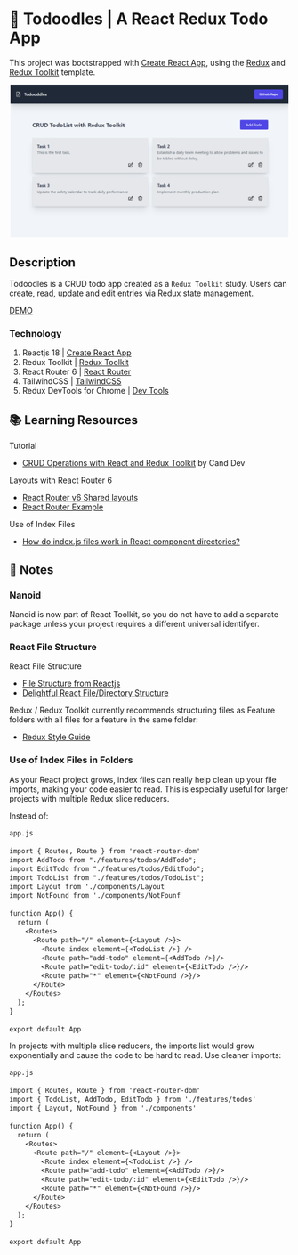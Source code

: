 # :rocket: Todoodles | A React Redux Todo App

This project was bootstrapped with [Create React App](https://github.com/facebook/create-react-app), using the [Redux](https://redux.js.org/) and [Redux Toolkit](https://redux-toolkit.js.org/) template.

<p align="center">
  <img src="src/assets/rtk-todoodles.png" alt="Redux Toolkit with TailwindCSS Todo App" width="500">
</p>

## Description

Todoodles is a CRUD todo app created as a `Redux Toolkit` study. Users can create, read, update and edit entries via Redux state management.

[DEMO](https://todoodles-redux-toolkit-tailwind-app.netlify.app/ "RTK Tailwind Todo Demo")

### Technology

1. Reactjs 18 | [Create React App](https://github.com/facebook/create-react-app)
2. Redux Toolkit | [Redux Toolkit](https://redux-toolkit.js.org/)
3. React Router 6 | [React Router](https://reactrouter.com/en/v6.3.0/getting-started/overview)
4. TailwindCSS | [TailwindCSS](https://tailwindcss.com/docs/installation)
5. Redux DevTools for Chrome | [Dev Tools](https://chrome.google.com/webstore/detail/redux-devtools/lmhkpmbekcpmknklioeibfkpmmfibljd?hl=en)



## :books: Learning Resources

Tutorial
   - [CRUD Operations with React and Redux Toolkit](https://www.youtube.com/watch?v=SgnlgEEkqSo) by Cand Dev

Layouts with React Router 6
   - [React Router v6 Shared layouts](https://stackoverflow.com/questions/70236929/react-router-v6-shared-layouts)
   - [React Router Example](https://stackblitz.com/github/remix-run/react-router/tree/main/examples/basic?file=src%2FApp.tsx)

Use of Index Files
   - [How do index.js files work in React component directories?](https://stackoverflow.com/questions/44092341/how-do-index-js-files-work-in-react-component-directories)


## :memo: Notes

### Nanoid
Nanoid is now part of React Toolkit, so you do not have to add a separate package unless your project requires a different universal identifyer.

### React File Structure
React File Structure
   - [File Structure from Reactjs](https://reactjs.org/docs/faq-structure.html)
   - [Delightful React File/Directory Structure](https://www.joshwcomeau.com/react/file-structure/)

Redux / Redux Toolkit currently recommends structuring files as Feature folders with all files for a feature in the same folder:

   - [Redux Style Guide](https://redux.js.org/style-guide/#structure-files-as-feature-folders-with-single-file-logic)

### Use of Index Files in Folders
As your React project grows, index files can really help clean up your file imports, making your code easier to read. This is especially useful for larger projects with multiple Redux slice reducers.

Instead of:
```
app.js

import { Routes, Route } from 'react-router-dom'
import AddTodo from "./features/todos/AddTodo";
import EditTodo from "./features/todos/EditTodo";
import TodoList from "./features/todos/TodoList";
import Layout from './components/Layout
import NotFound from './components/NotFounf

function App() {
  return (
    <Routes>
      <Route path="/" element={<Layout />}>
        <Route index element={<TodoList />} />
        <Route path="add-todo" element={<AddTodo />}/>
        <Route path="edit-todo/:id" element={<EditTodo />}/>
        <Route path="*" element={<NotFound />}/>
      </Route>
    </Routes>
  );
}

export default App

```
In projects with multiple slice reducers, the imports list would grow exponentially and cause the code to be hard to read. Use cleaner imports:
```
app.js

import { Routes, Route } from 'react-router-dom'
import { TodoList, AddTodo, EditTodo } from './features/todos'
import { Layout, NotFound } from './components'

function App() {
  return (
    <Routes>
      <Route path="/" element={<Layout />}>
        <Route index element={<TodoList />} />
        <Route path="add-todo" element={<AddTodo />}/>
        <Route path="edit-todo/:id" element={<EditTodo />}/>
        <Route path="*" element={<NotFound />}/>
      </Route>
    </Routes>
  );
}

export default App
```